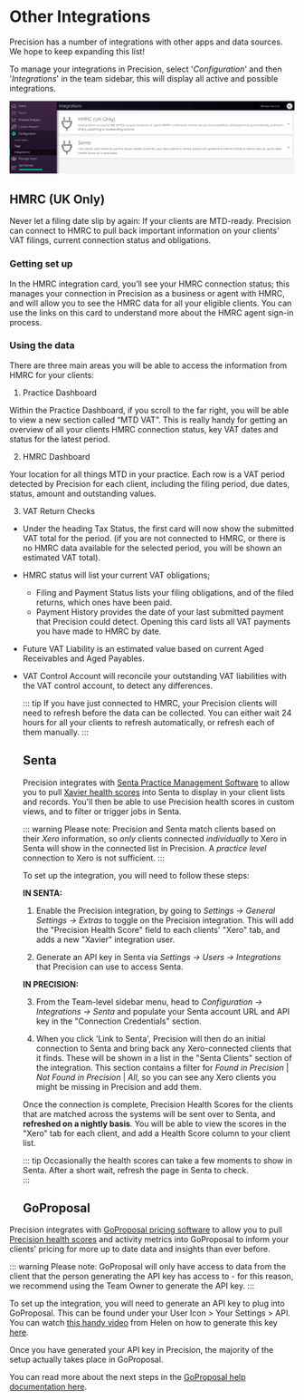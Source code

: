 ---
---

# Other Integrations
  Precision has a number of integrations with other apps and data sources. We hope to keep expanding this list!
  
  To manage your integrations in Precision, select '_Configuration_' and then '_Integrations_' in the team sidebar, this will 
  display all active and possible integrations. 
  
  ![Team Integrations](./images/xavier-integration-view.png)
  
  
  ## HMRC (UK Only)

Never let a filing date slip by again: If your clients are MTD-ready. Precision can connect to HMRC to pull back important 
information on your clients' VAT filings, current connection status and obligations. 

### Getting set up

In the HMRC integration card, you’ll see your HMRC connection status; this manages your connection in Precision as a business 
or agent with HMRC, and will allow you to see the HMRC data for all your eligible clients. You can use the links on this 
card to understand more about the HMRC agent sign-in process.

### Using the data  

There are three main areas you will be able to access the information from HMRC for your clients: 

1. Practice Dashboard

Within the Practice Dashboard, if you scroll to the far right, you will be able to view a new section called “MTD VAT”. 
This is really handy for getting an overview of all your clients HMRC connection status, key VAT dates and status for 
the latest period.

2. HMRC Dashboard

Your location for all things MTD in your practice. Each row is a VAT period detected by Precision for each client, including 
the filing period, due dates, status, amount and outstanding values.    

3. VAT Return Checks

- Under the heading Tax Status, the first card will now show the submitted VAT total for the period. (if you are not connected 
to HMRC, or there is no HMRC data available for the selected period, you will be shown an estimated VAT total).

- HMRC status will list your current VAT obligations; 
    - Filing and Payment Status lists your filing obligations, and of the filed returns, which ones have been paid.
    - Payment History provides the date of your last submitted payment that Precision could detect. Opening this card lists all VAT payments you have made to HMRC by date.

- Future VAT Liability is an estimated value based on current Aged Receivables and Aged Payables. 

- VAT Control Account will reconcile your outstanding VAT liabilities with the VAT control account, to detect any differences.  
  
  ::: tip
    If you have just connected to HMRC, your Precision clients will need to refresh before the data can be collected. You can 
    either wait 24 hours for all your clients to refresh automatically, or refresh each of them manually. 
  :::
  
  
  ## Senta
  
  Precision integrates with [Senta Practice Management Software](https://www.senta.co/) to allow you to pull [Xavier health 
  scores](/clients.html#client-health-score) into Senta to display in your client lists and records. You'll then be able to use Precision health scores in custom 
  views, and to filter or trigger jobs in Senta.
  
  ::: warning Please note:
    Precision and Senta match clients based on their _Xero_ information, so _only_ clients connected _individually_ to Xero 
    in Senta will show in the connected list in Precision. A _practice level_ connection to Xero is not sufficient. 
  :::
  
  To set up the integration, you will need to follow these steps:
 
  __IN SENTA:__
    
  1. Enable the Precision integration, by going to _Settings -> General Settings -> Extras_ to toggle on the Precision integration. 
  This will add the "Precision Health Score" field to each clients' "Xero" tab, and adds a new "Xavier" integration user.
  
  2. Generate an API key in Senta via _Settings -> Users -> Integrations_ that Precision can use to access Senta.
  
  
  __IN PRECISION:__
  
  3. From the Team-level sidebar menu, head to _Configuration -> Integrations -> Senta_ and populate your Senta account 
  URL and API key in the "Connection Credentials" section.
  
  4. When you click 'Link to Senta', Precision will then do an initial connection to Senta and bring back any Xero-connected clients that it finds. These 
  will be shown in a list in the "Senta Clients" section of the integration. This section contains a filter for _Found in 
  Precision_ | _Not Found in Precision_ | _All_, so you can see any Xero clients you might be missing in Precision and add them. 
  
  Once the connection is complete, Precision Health Scores for the clients that are matched across the systems will be sent 
  over to Senta, and **refreshed on a nightly basis**. You will be able to view the scores in the "Xero" tab for each client, 
  and add a Health Score column to your client list.

  ::: tip
    Occasionally the health scores can take a few moments to show in Senta. After a short wait, refresh the page in Senta to check.   
  :::
  
  ## GoProposal
    
Precision integrates with [GoProposal pricing software](https://goproposal.com) to allow you to pull [Precision health 
scores](/clients.html#client-health-score) and activity metrics into GoProposal to inform your clients' pricing for more 
up to date data and insights than ever before. 

::: warning Please note:
  GoProposal will only have access to data from the client that the person generating the API key has access to - for 
  this reason, we recommend using the Team Owner to generate the API key.
:::

To set up the integration, you will need to generate an API key to plug into GoProposal. This can be found under your User Icon > Your Settings > API. You can watch [this handy video](https://www.loom.com/share/70dac4bf940349c1b61e386a7f5e2fe6) from Helen on how to generate this key [here](https://www.loom.com/share/70dac4bf940349c1b61e386a7f5e2fe6). 

Once you have generated your API key in Precision, the majority of the setup actually takes place in GoProposal.  

You can read more about the next steps in the [GoProposal help documentation here](https://help.goproposal.com/en/articles/4304626-how-to-connect-xavier-to-goproposal).

